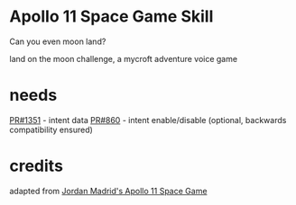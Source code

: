 # Apollo 11 Space Game Skill

Can you even moon land?

land on the moon challenge, a mycroft adventure voice game

# needs

[PR#1351](https://github.com/MycroftAI/mycroft-core/pull/1351) - intent data
[PR#860](https://github.com/MycroftAI/mycroft-core/pull/860) - intent enable/disable (optional, backwards compatibility ensured)

# credits

adapted from [Jordan Madrid's Apollo 11 Space Game](https://github.com/jrdnmadrid/Space-Text-Game)
